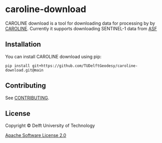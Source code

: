 # caroline-download

CAROLINE download is a tool for downloading data for processing by by [CAROLINE](https://bitbucket.org/grsradartudelft/caroline/src/main/). Currently it supports downloading SENTINEL-1 data from [ASF](https://asf.alaska.edu)

## Installation

You can install CAROLINE download using pip:

```
pip install git+https://github.com/TUDelftGeodesy/caroline-download.git@main
```

## Contributing

See [CONTRIBUTING](./CONTRIBUTING.md).

## License

Copyright &copy; Delft University of Technology

[Apache Software License 2.0](https://www.apache.org/licenses/LICENSE-2.0)
